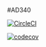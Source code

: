 #AD340

[![CircleCI](https://circleci.com/gh/MonaAtabanii/AD340.svg?style=svg)](https://app.circleci.com/pipelines/github/MonaAtabanii/AD340)

[![codecov](https://codecov.io/gh/MonaAtabanii/AD340/branch/main/graph/badge.svg?token=O4I89KZCTZ)](https://codecov.io/gh/MonaAtabanii/AD340)
